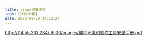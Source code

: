```yaml
---
title: linux部署环境
tags: [环境部署]
date: 2022-09-29 14:13:27
---
```


http://114.55.238.234/:9000/images/编程环境和软件工具安装手册.pdf
